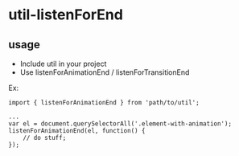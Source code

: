 # util-listenForEnd

## usage
- Include util in your project 
- Use listenForAnimationEnd / listenForTransitionEnd 

Ex:
```
import { listenForAnimationEnd } from 'path/to/util';

...
var el = document.querySelectorAll('.element-with-animation');
listenForAnimationEnd(el, function() {
    // do stuff;
});
```